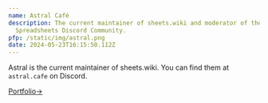 ```yaml
---
name: Astral Café
description: The current maintainer of sheets.wiki and moderator of the
  Spreadsheets Discord Community.
pfp: /static/img/astral.png
date: 2024-05-23T16:15:50.112Z
---
```


Astral is the current maintainer of sheets.wiki. You can find them at `astral.cafe` on Discord.

<a href="https://astral.lol" target="_blank" class="p-5 border rounded border-gray-200 hover:border-purple-400">Portfolio→</a>
